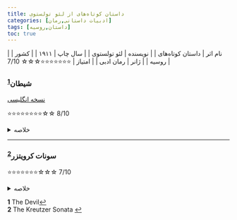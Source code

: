 ```yaml
---
title: داستان کوتاه‌‌های از لئو تولستوی
categories: [ادبیات داستانی,رمان]
tags: [داستان,روسیه]
toc: true
---
```


| نام اثر | داستان کوتاه‌های |
| نویسنده | لئو تولستوی |
| سال چاپ | ۱۹۱۱  |
| کشور | روسیه  |
| ژانر | رمان ادبی  |
| امتیاز | ⭐⭐⭐⭐⭐⭐⭐☆☆☆ 7/10  |


### شیطان<sup id="a1">[1](#f1)</sup>

[نسخه انگلیسی](https://www.gutenberg.org/cache/epub/67224/pg67224-images.html#I)

⭐⭐⭐⭐⭐⭐⭐⭐☆☆ 8/10

<details>
  <summary>خلاصه</summary>
دو مرد جوان، یوجین ایرتنف و برادرش، پس از مرگ پدرشان ارث بزرگی به جا می‌گذارند. با این حال، ارث با بدهی همراه است و برادران باید تصمیم بگیرند که آن را بپذیرند یا خیر. یوجین ارث را می‌پذیرد و سهم برادرش را می‌خرد و فکر می‌کند که می‌تواند زمین‌های بزرگی را بفروشد در حالی که بقیه را بهبود می‌بخشد. یوجین که در حین کار در مزرعه با مادرش به تنهایی زندگی می کند، دلتنگ روابطی است که در سن پترزبورگ با زنان داشت. او در اطراف روستا تحقیق می کند و نگهبان یوجین را به دهقانی محلی به نام استپانیدا معرفی می کند که شوهرش در شهر زندگی می کند. چند ماه است که یوجین و استپانیدا با هم برخورد می کنند و یوجین هر بار پول او را می دهد. در نهایت، مادر یوجین فکر می کند که وقت آن رسیده است که او ازدواج کند، ترجیحا با وارثی که به آنها در پرداخت بدهی هایشان کمک می کند. یوجین در کمال ناامیدی او عاشق لیزا آننسکایا، دختری جذاب طبقه متوسط ​​می شود و پس از قطع رابطه یوجین با استپانیدا، ازدواج می کنند.

پس از یک سال ازدواج، لیزا دو زن دهقان را استخدام می کند تا در تمیز کردن املاک کمک کنند. یکی از آنها استپانیدا است. وقتی یوجین متوجه او می‌شود، تمام اشتیاق به او که فکر می‌کرد فراموش شده است، با عجله برمی‌گردد. او نمی تواند از فکر کردن به او دست بردارد و تصمیم می گیرد که او را از آنجا دور کنند. لیزا بعداً در دوران بارداری دچار سقوط مضری می شود و یوجین به دستور پزشک او را برای درمان استراحت به مدت دو ماه به کریمه می برد. او یک دختر به دنیا می آورد و چشم انداز مالی یوجین امیدوار کننده به نظر می رسد. املاک او در بهترین شرایط کاری که تا به حال بوده است توصیف می شود و او فکر می کند که بالاخره خوشحال است.

در یک فستیوال دهکده، یوجین متوجه رقص استپانیدا می شود و نگاه های آنها دوباره میل او را بیدار می کند. او که از شهوت رنج می برد، به از سرگیری روابط با او فکر می کند، اما متوجه می شود که این رابطه باعث رسوایی بیش از حد می شود. یوجین در مورد استپانیدا می گوید: "واقعاً، او یک شیطان است. به سادگی یک شیطان است. او بر خلاف میل من خود را از من تسخیر کرده است." همسرش را بکشد و با استپانیدا فرار کند. یوجین سپس به گزینه سوم می اندیشد، یعنی خودکشی. وقتی خانواده‌اش او را در اثر شلیک هفت تیر مرده می‌بینند، نمی‌توانند بفهمند که چرا او خودکشی کرده است، زیرا با وجود اینکه ظاهراً عذاب کشیده بود، به نزدیک‌ترین بستگانش اعتماد نکرد.
</details>

----

### سونات کرویتزر<sup id="a2">[2](#f2)</sup>

⭐⭐⭐⭐⭐⭐⭐☆☆☆ 7/10


<details>
  <summary>خلاصه</summary>
پوزدنیشف در طول یک قطار، مکالمه ای را در مورد ازدواج، طلاق و عشق می شنود. وقتی زنی استدلال می کند که ازدواج نباید بر اساس عشق واقعی باشد، می پرسد عشق چیست؟ و اشاره می کند که اگر به عنوان یک ترجیح انحصاری برای یک فرد درک شود، اغلب به سرعت از بین می رود. کنوانسیون حکم می کند که دو فرد متاهل با هم بمانند و عشق اولیه می تواند به سرعت به نفرت تبدیل شود. او سپس نقل می‌کند که چگونه در جوانی به دیدن روسپی‌ها می‌رفت و از اینکه لباس‌های زنانه برای برانگیختن خواسته‌های مردان طراحی شده‌اند، شکایت می‌کند. او همچنین بیان می‌کند که تا زمانی که مردان به آنها به‌عنوان ابژه میل نگاه می‌کنند، هرگز از حقوق برابر با مردان برخوردار نخواهند شد، با این حال وضعیت آنها را نوعی قدرت بر مردان توصیف می‌کند و به این نکته اشاره می‌کند که چه میزان از جامعه برای لذت و رفاه آنها است. چقدر بر اعمال مردان تسلط دارند.

پوزدنیشف نقل می‌کند که پس از ملاقات و ازدواج با همسرش، دوره‌های عشق پرشور و دعواهای شریرانه متناوب می‌شود. او پنج فرزند به دنیا می‌آورد، و سپس داروهای ضدبارداری دریافت می‌کند: "آخرین بهانه زندگی ما - بچه‌ها - پس از آن برداشته شد و زندگی بدتر از همیشه شد." همسرش به یک ویولونیست، تروخاتچفسکی علاقه نشان می دهد و هر دو سونات کرویتزر بتهوون (سونات شماره 9 در ماژور برای پیانو و ویولن، اپ. 47) را با هم اجرا می کنند. پوزدنیشف شکایت می کند که برخی از موسیقی ها به اندازه کافی قدرتمند هستند که می توانند حالت داخلی فرد را به حالت خارجی تغییر دهند. او حسادت خشمگین خود را پنهان می کند و به این فکر می کند که نوازنده ویولن می خواهد دور شود. اما از نامه همسرش متوجه می شود که نوازنده ترک نکرده و به جای او به ملاقات او رفته است. او که زود برمی گردد، تروخاتچفسکی و همسرش را می بیند که پشت میز نشسته اند و همسرش را با خنجر می کشد. ویولونیست فرار می کند. پوزدنیشف می گوید: "من می خواستم دنبال او بدوم، اما به یاد آوردم که دویدن به دنبال معشوق زن خود با جوراب مسخره است؛ و من نمی خواستم مسخره باشم، بلکه وحشتناک باشم." او تنها چند روز بعد که به تشییع جنازه همسرش هدایت می شود، متوجه می شود که چه کرده است. او با توجه به زنای آشکار همسرش از قتل تبرئه می شود. پوزدنیشف در پایان داستان خود از راوی طلب بخشش می کند.
</details>

<b id="f1">1</b> <span class="footnote">The Devil</span>[↩](#a1)
<br><b id="f2">2</b> <span class="footnote">The Kreutzer Sonata</span> [↩](#a2)

